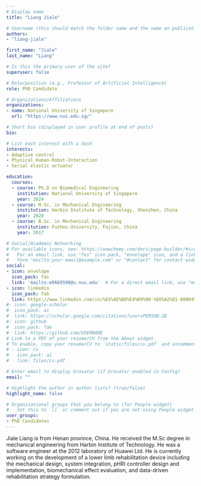 ```yaml
---
# Display name
title: "Liang Jiale"

# Username (this should match the folder name and the name on publications)
authors:
- "liang-jiale"

first_name: "Jiale"
last_name: "Liang"

# Is this the primary user of the site?
superuser: false

# Role/position (e.g., Professor of Artificial Intelligence)
role: PhD Candidate

# Organizations/Affiliations
organizations:
- name: National University of Singapore
  url: "https://www.nus.edu.sg/"

# Short bio (displayed in user profile at end of posts)
bio: 

# List each interest with a dash
interests:
- Adaptive control
- Physical Human-Robot-Interaction
- Serial elastic actuator

education:
  courses:
  - course: Ph.D in Biomedical Engineering
    institution: National University of Singapore
    year: 2024
  - course: M.Sc. in Mechanical Engineering
    institution: Harbin Institute of Technology, Shenzhen, China
    year: 2020
  - course: B.Sc. in Mechanical Engineering
    institution: Fuzhou University, Fujian, China
    year: 2017

# Social/Academic Networking
# For available icons, see: https://wowchemy.com/docs/page-builder/#icons
#   For an email link, use "fas" icon pack, "envelope" icon, and a link in the
#   form "mailto:your-email@example.com" or "#contact" for contact widget.
social:
- icon: envelope
  icon_pack: fas
  link: 'mailto:e0669590@u.nus.edu'  # For a direct email link, use "mailto:test@example.org".
- icon: linkedin
  icon_pack: fab
  link: https://www.linkedin.com/in/%E5%AE%B6%E4%B9%90-%E6%A2%81-80804513a/
#- icon: google-scholar
#  icon_pack: ai
#  link: https://scholar.google.com/citations?user=PERSON-ID
#- icon: github
#  icon_pack: fab
#  link: https://github.com/USERNAME
# Link to a PDF of your resume/CV from the About widget.
# To enable, copy your resume/CV to `static/files/cv.pdf` and uncomment the lines below.
# - icon: cv
#   icon_pack: ai
#   link: files/cv.pdf

# Enter email to display Gravatar (if Gravatar enabled in Config)
email: ""

# Highlight the author in author lists? (true/false)
highlight_name: false

# Organizational groups that you belong to (for People widget)
#   Set this to `[]` or comment out if you are not using People widget.
user_groups:
- PhD Candidates
---
```

Jiale Liang is from Henan province, China. He received the M.Sc degree in mechanical engineering from Harbin Institute of Technology. He was a software engineer at the 2012 laboratory of Huawei Ltd. He is currently working on the development of a lower limb rehabilitation device including the mechanical design, system integration, pHRI controller design and implementation, biomechanical effect evaluation, and data-driven rehabilitation strategy formulation.
